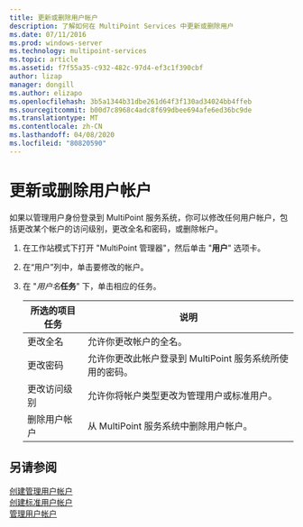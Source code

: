 ```yaml
---
title: 更新或删除用户帐户
description: 了解如何在 MultiPoint Services 中更新或删除用户
ms.date: 07/11/2016
ms.prod: windows-server
ms.technology: multipoint-services
ms.topic: article
ms.assetid: f7f55a35-c932-482c-97d4-ef3c1f390cbf
author: lizap
manager: dongill
ms.author: elizapo
ms.openlocfilehash: 3b5a1344b31dbe261d64f3f130ad34024bb4ffeb
ms.sourcegitcommit: b00d7c8968c4adc8f699dbee694afe6ed36bc9de
ms.translationtype: MT
ms.contentlocale: zh-CN
ms.lasthandoff: 04/08/2020
ms.locfileid: "80820590"
---
```

# <a name="update-or-delete-a-user-account"></a>更新或删除用户帐户
如果以管理用户身份登录到 MultiPoint 服务系统，你可以修改任何用户帐户，包括更改某个帐户的访问级别，更改全名和密码，或删除帐户。  
  
1.  在工作站模式下打开 "MultiPoint 管理器"，然后单击 "**用户**" 选项卡。  
  
2.  在“用户”列中，单击要修改的帐户。  
  
3.  在 "*用户名***任务**" 下，单击相应的任务。  
  
    |所选的项目任务|说明|  
    |----------------------|---------------|  
    |更改全名|允许你更改帐户的全名。|  
    |更改密码|允许你更改此帐户登录到 MultiPoint 服务系统所使用的密码。|  
    |更改访问级别|允许你将帐户类型更改为管理用户或标准用户。|  
    |删除用户帐户|从 MultiPoint 服务系统中删除用户帐户。|  
  
## <a name="see-also"></a>另请参阅  
[创建管理用户帐户](Create-an-Administrative-User-Account.md)  
[创建标准用户帐户](Create-a-Standard-User-Account.md)  
[管理用户帐户](Manage-User-Accounts.md)